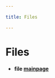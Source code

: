 ```yaml
---

title: Files

---
```



# Files






* **file [mainpage](/versioned_docs/version-31-Aug-2023/unity-api/api/Files/mainpage.md#files-mainpage)** 






